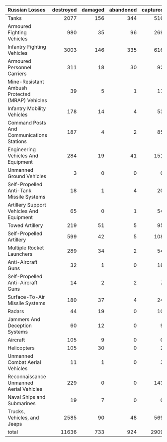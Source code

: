 | Russian Losses                                   |   destroyed |   damaged |   abandoned |   captured |   total |
|:-------------------------------------------------|------------:|----------:|------------:|-----------:|--------:|
| Tanks                                            |        2077 |       156 |         344 |        516 |    3093 |
| Armoured Fighting Vehicles                       |         980 |        35 |          96 |        269 |    1380 |
| Infantry Fighting Vehicles                       |        3003 |       146 |         335 |        616 |    4100 |
| Armoured Personnel Carriers                      |         311 |        18 |          30 |         92 |     451 |
| Mine-Resistant Ambush Protected  (MRAP) Vehicles |          39 |         5 |           1 |         11 |      56 |
| Infantry Mobility Vehicles                       |         178 |        14 |           4 |         53 |     249 |
| Command Posts And Communications Stations        |         187 |         4 |           2 |         85 |     278 |
| Engineering Vehicles And Equipment               |         284 |        19 |          41 |        151 |     495 |
| Unmanned Ground Vehicles                         |           3 |         0 |           0 |          0 |       3 |
| Self-Propelled Anti-Tank Missile Systems         |          18 |         1 |           4 |         20 |      43 |
| Artillery Support Vehicles And Equipment         |          65 |         0 |           1 |         54 |     120 |
| Towed Artillery                                  |         219 |        51 |           5 |         95 |     370 |
| Self-Propelled Artillery                         |         599 |        42 |           5 |        108 |     754 |
| Multiple Rocket Launchers                        |         289 |        34 |           2 |         54 |     379 |
| Anti-Aircraft Guns                               |          32 |         1 |           0 |         18 |      51 |
| Self-Propelled Anti-Aircraft Guns                |          14 |         2 |           2 |          7 |      25 |
| Surface-To-Air Missile Systems                   |         180 |        37 |           4 |         24 |     245 |
| Radars                                           |          44 |        19 |           0 |         10 |      73 |
| Jammers And Deception Systems                    |          60 |        12 |           0 |          9 |      81 |
| Aircraft                                         |         105 |         9 |           0 |          0 |     114 |
| Helicopters                                      |         105 |        30 |           0 |          2 |     137 |
| Unmanned Combat Aerial Vehicles                  |          11 |         1 |           0 |          3 |      15 |
| Reconnaissance Unmanned Aerial Vehicles          |         229 |         0 |           0 |        143 |     372 |
| Naval Ships and Submarines                       |          19 |         7 |           0 |          0 |      26 |
| Trucks, Vehicles, and Jeeps                      |        2585 |        90 |          48 |        569 |    3292 |
| total                                            |       11636 |       733 |         924 |       2909 |   16202 |
